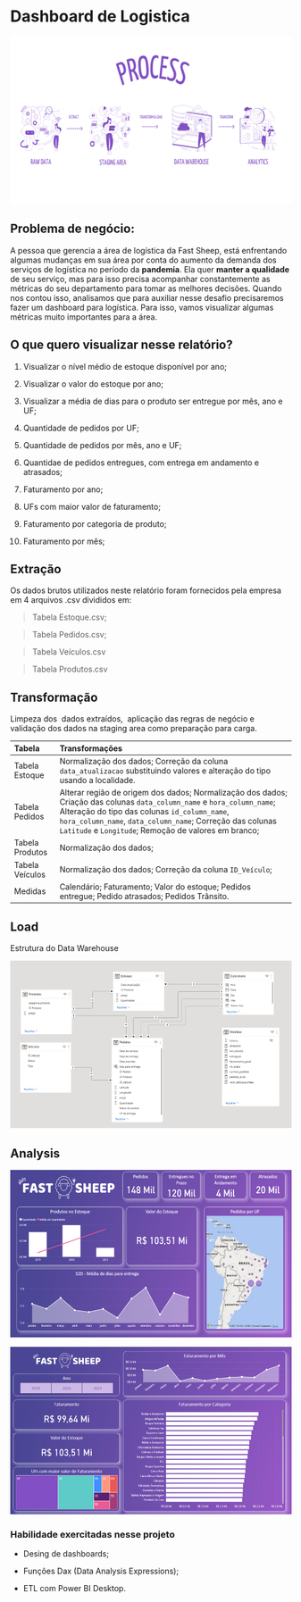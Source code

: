 # Dashboard de Logistica

<p aling='center'>
        <img width="600" height="300" src="https://raw.githubusercontent.com/alletsc/challenge_BI/main/src/images/process.png?token=AQYHTDL77NSSQQL5IRJ4XQDBW3E6K">

## Problema de negócio:

A pessoa que gerencia a área de logística da Fast Sheep, está enfrentando algumas mudanças em sua área por conta do aumento da demanda dos serviços de logística no período da **pandemia**. Ela quer **manter a qualidade** de seu serviço, mas para isso precisa acompanhar constantemente as métricas do seu departamento para tomar as melhores decisões. Quando nos contou isso, analisamos que para auxiliar nesse desafio precisaremos fazer um dashboard para logística. Para isso, vamos visualizar algumas métricas muito importantes para a área.

## O que quero visualizar nesse relatório?

1. Visualizar o nível médio de estoque disponível por ano;

2. Visualizar o valor do estoque por ano;

3. Visualizar a média de dias para o produto ser entregue por mês, ano e UF;

4. Quantidade de pedidos por UF;

5. Quantidade de pedidos por mês, ano e UF;

6. Quantidae de pedidos entregues, com entrega em andamento e atrasados;

7. Faturamento por ano;

8. UFs com maior valor de faturamento;

9. Faturamento por categoria de produto;

10. Faturamento por mês;


## Extração

Os dados brutos utilizados neste relatório foram fornecidos pela empresa em 4 arquivos .csv divididos em:

> Tabela Estoque.csv; 

>Tabela Pedidos.csv; 

>Tabela  Veículos.csv 

>Tabela Produtos.csv

## Transformação

Limpeza dos  dados extraídos,  aplicação das regras de negócio e validação dos dados na staging area como preparação para carga.

Tabela | Transformações
:------ | :--------------
Tabela Estoque | Normalização dos dados; Correção da coluna `data_atualizacao` substituindo valores e alteração do tipo usando a localidade. 
Tabela Pedidos | Alterar região de origem dos dados; Normalização dos dados;  Criação das colunas `data_column_name` e `hora_column_name`; Alteração do tipo das colunas `id_column_name`, `hora_column_name`, `data_column_name`; Correção das colunas `Latitude` e `Longitude`; Remoção de valores em branco;
Tabela Produtos | Normalização dos dados;
Tabela Veículos | Normalização dos dados; Correção da coluna `ID_Veículo`; 
Medidas |  Calendário; Faturamento;  Valor do estoque; Pedidos entregue; Pedido atrasados; Pedidos Trânsito.

## Load 

Estrutura do Data Warehouse

<p aling='center'>
        <img width="600" height="300" src="https://raw.githubusercontent.com/alletsc/challenge_BI/main/src/images/logo/rel_tabelas.png?token=AQYHTDKPSGYU6HPPLJKL6SLBW3FZ6 ">

## Analysis 

<p aling='center'>
        <img width="600" height="300" src="https://raw.githubusercontent.com/alletsc/challenge_BI/main/src/images/logo/dash_1.png?token=AQYHTDMQG2FCHMMAQ7P4U4DBW3FEC">
        
<p aling='center'>
        <img width="600" height="300" src="https://raw.githubusercontent.com/alletsc/challenge_BI/main/src/images/logo/dash_2.png?token=AQYHTDNB75ZXE2OOFG6T5QLBW3FG6">

### Habilidade exercitadas nesse projeto

- Desing de dashboards;

- Funções Dax (Data Analysis Expressions);

- ETL com Power BI Desktop.



